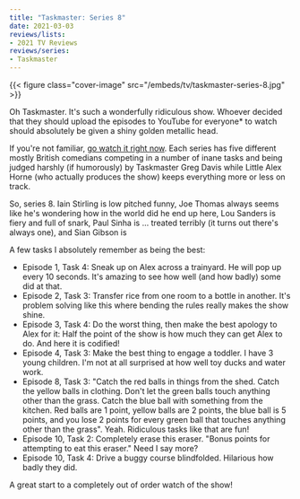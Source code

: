 ```yaml
---
title: "Taskmaster: Series 8"
date: 2021-03-03
reviews/lists:
- 2021 TV Reviews
reviews/series:
- Taskmaster
---
```

{{< figure class="cover-image" src="/embeds/tv/taskmaster-series-8.jpg" >}}

Oh Taskmaster. It's such a wonderfully ridiculous show. Whoever decided that they should upload the episodes to YouTube for everyone* to watch should absolutely be given a shiny golden metallic head. 

If you're not familiar, [go watch it right now](https://www.youtube.com/channel/UCT5C7yaO3RVuOgwP8JVAujQ). Each series has five different mostly British comedians competing in a number of inane tasks and being judged harshly (if humorously) by Taskmaster Greg Davis while Little Alex Horne (who actually produces the show) keeps everything more or less on track. 

So, series 8. Iain Stirling is low pitched funny, Joe Thomas always seems like he's wondering how in the world did he end up here, Lou Sanders is fiery and full of snark, Paul Sinha is ... treated terribly (it turns out there's always one), and Sian Gibson is 

A few tasks I absolutely remember as being the best: 

* Episode 1, Task 4: Sneak up on Alex across a trainyard. He will pop up every 10 seconds. It's amazing to see how well (and how badly) some did at that. 
* Episode 2, Task 3: Transfer rice from one room to a bottle in another. It's problem solving like this where bending the rules really makes the show shine. 
* Episode 3, Task 4: Do the worst thing, then make the best apology to Alex for it: Half the point of the show is how much they can get Alex to do. And here it is codified!
* Episode 4, Task 3: Make the best thing to engage a toddler. I have 3 young children. I'm not at all surprised at how well toy ducks and water work. 
* Episode 8, Task 3: "Catch the red balls in things from the shed. Catch the yellow balls in clothing. Don't let the green balls touch anything other than the grass. Catch the blue ball with something from the kitchen. Red balls are 1 point, yellow balls are 2 points, the blue ball is 5 points, and you lose 2 points for every green ball that touches anything other than the grass". Yeah. Ridiculous tasks like that are fun!
* Episode 10, Task 2: Completely erase this eraser. "Bonus points for attempting to eat this eraser." Need I say more? 
* Episode 10, Task 4: Drive a buggy course blindfolded. Hilarious how badly they did. 

A great start to a completely out of order watch of the show!